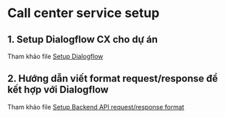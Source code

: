 # Call center service setup

## 1. Setup Dialogflow CX cho dự án
Tham khảo file [Setup Dialogflow](./dialogflow_setup.md)

## 2. Hướng dẫn viết format request/response để kết hợp với Dialogflow
Tham khảo file [Setup Backend API request/response format](./dialogflow_webhook.md)